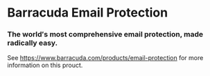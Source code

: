 # Barracuda Email Protection

### The world′s most comprehensive email protection, made radically easy.

See https://www.barracuda.com/products/email-protection for more information on this prouct.

